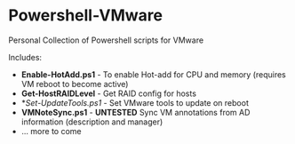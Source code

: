 Powershell-VMware
=================

Personal Collection of Powershell scripts for VMware

Includes:
* **Enable-HotAdd.ps1** - To enable Hot-add for CPU and memory (requires VM reboot to become active)
* **Get-HostRAIDLevel** - Get RAID config for hosts
* **Set-UpdateTools.ps1* - Set VMware tools to update on reboot 
* **VMNoteSync.ps1** - **UNTESTED** Sync VM annotations from AD information (description and manager) 
* ... more to come
